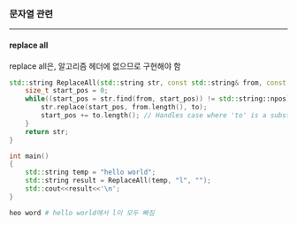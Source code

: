### 문자열 관련

***



#### replace all

replace all은, 알고리즘 헤더에 없으므로 구현해야 함

```c++
std::string ReplaceAll(std::string str, const std::string& from, const std::string& to) {
    size_t start_pos = 0;
    while((start_pos = str.find(from, start_pos)) != std::string::npos) {
        str.replace(start_pos, from.length(), to);
        start_pos += to.length(); // Handles case where 'to' is a substring of 'from'
    }
    return str;
}

int main()
{
    std::string temp = "hello world";
    std::string result = ReplaceAll(temp, "l", "");
    std::cout<<result<<'\n';
}
```

```bash
heo word # hello world에서 l이 모두 빠짐
```

